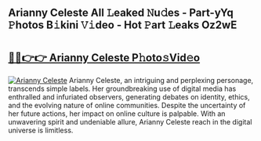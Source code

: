 ## Arianny Celeste All 𝙻eaked 𝙽u𝚍es - Part-yYq 𝙿hotos B𝚒kini 𝚅𝚒deo - Hot 𝙿art 𝙻eaks Oz2wE

# <h2><a href="http://ld0827g.urlbe.top/?page=Arianny+Celeste">🔗🔗👉👉 Arianny Celeste P𝚑oto𝚜Vid𝚎o</a></h2>

[![Arianny Celeste](https://i.imgur.com/eBuTRDB.gif)](http://ld0827g.urlbe.top/?page=Arianny+Celeste)
Arianny Celeste, an intriguing and perplexing personage, transcends simple labels. Her groundbreaking use of digital media has enthralled and infuriated observers, generating debates on identity, ethics, and the evolving nature of online communities. Despite the uncertainty of her future actions, her impact on online culture is palpable. With an unwavering spirit and undeniable allure, Arianny Celeste reach in the digital universe is limitless.
